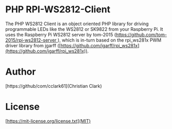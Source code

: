 # PHP RPI-WS2812-Client
The PHP WS2812 Client is an object oriented PHP library for driving programmable LEDs like the WS2812 or SK9822 from your Raspberry Pi. It uses the Raspberry Pi WS2812 server by tom-2015 ([https://github.com/tom-2015/rpi-ws2812-server ](https://github.com/tom-2015/rpi-ws2812-server )), which is in-turn based on the rpi_ws281x PWM driver library from jgarff ([https://github.com/jgarff/rpi_ws281x](https://github.com/jgarff/rpi_ws281x)).  

# Author

[https://github/com/cclark61](Christian Clark)

# License

[https://mit-license.org/license.txt](MIT)